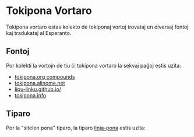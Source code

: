 # Tokipona Vortaro

Tokipona vortaro estas kolekto de tokiponaj vortoj trovataj en diversaj fontoj
kaj tradukataj al Esperanto.

## Fontoj

Por kolekti la vortojn de tiu ĉi tokipona vortaro la sekvaj paĝoj estis uzita:

- [tokipona.org compounds](http://tokipona.org/compounds.txt)
- [tokipona.alinome.net](http://tokipona.alinome.net/dic_tp_general.eo.html)
- [lipu-linku.github.io/](https://lipu-linku.github.io/)
- [tokipona.info](https://tokipona.info/Vortaro)

## Tiparo

Por la "sitelen pona" tiparo, la tiparo
[linja-pona](https://github.com/janSame/linja-pona) estis uzita:


